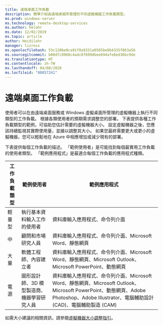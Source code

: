 ```yaml
---
title: 遠端桌面工作負載
description: 簡單介紹由遠端桌面所管理的不同虛擬機器工作負載類型。
ms.prod: windows-server
ms.technology: remote-desktop-services
ms.author: helohr
ms.date: 12/02/2019
ms.topic: article
author: Heidilohr
manager: lizross
ms.openlocfilehash: 53c120be0ca91f0a9331a0585be8b4335f863a56
ms.sourcegitcommit: b00d7c8968c4adc8f699dbee694afe6ed36bc9de
ms.translationtype: HT
ms.contentlocale: zh-TW
ms.lasthandoff: 04/08/2020
ms.locfileid: "80857241"
---
```

# <a name="remote-desktop-workloads"></a>遠端桌面工作負載

使用者可以在由遠端桌面服務或 Windows 虛擬桌面所管理的虛擬機器上執行不同類型的工作負載。 根據各類使用者的預期需求調整您的部署。 下表提供各種工作負載類型的範例，可協助您估計需要的虛擬機器大小。 設定虛擬機器之後，您應該持續監視其實際使用量，並據以調整其大小。 如果您最終需要更大或更小的虛擬機器，您可以輕鬆地在 Azure 中相應增加或減少現有的部署。

下表提供每個工作負載的描述。 「範例使用者」是可能找到每個最實用工作負載的使用者類型。 「範例應用程式」是最適合每個工作負載的應用程式種類。

| 工作負載類型 | 範例使用者 | 範例應用程式 |
| --- | --- | --- |
| 輕量型 | 執行基本資料輸入工作的使用者 | 資料庫輸入應用程式、命令列介面 |
| 中 | 顧問和市場研究人員 | 資料庫輸入應用程式、命令列介面、Microsoft Word、靜態網頁 |
| 大量 | 軟體工程師、內容建立者 | 資料庫輸入應用程式、命令列介面、Microsoft Word、靜態網頁、Microsoft Outlook、Microsoft PowerPoint、動態網頁 |
| 電源 | 圖形設計師、3D 模型製造商、機器學習研究人員 | 資料庫輸入應用程式、命令列介面、Microsoft Word、靜態網頁、Microsoft Outlook、Microsoft PowerPoint、動態網頁、Adobe Photoshop、Adobe Illustrator、電腦輔助設計 (CAD)、電腦輔助製造 (CAM) |

如需大小建議的相關資訊，請參閱[虛擬機器大小調整指引](virtual-machine-recs.md)。
